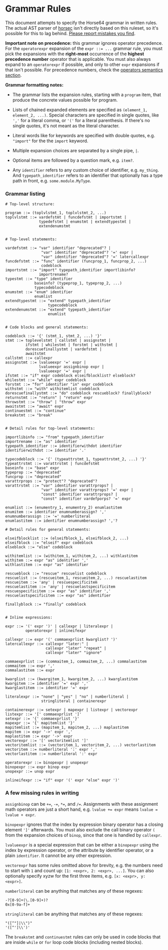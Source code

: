 
<!-- For license of this file, see LICENSE.md in the base folder. -->

Grammar Rules
=============

This document attempts to specify the Horse64 grammar in written
rules. The actual AST parser of [horsec](/docs/Resource.md#horsec)
isn't directly based on this ruleset, so it's possible for this
to lag behind. [Please report mistakes you find](
https://horse64.org/docs/Resources#report-bugs).

**Important note on precedence:** this grammar ignores operator precedence.
For the `operatorexpr` expansion of the `expr ::= ...` grammar rule,
you must pick the expansions with the **right-most** occurrence of the
**highest precedence number** operator that is applicable.
You must also always expand to an `operatorexpr` if possible, and only
to other `expr` expansions if that isn't possible.
For precedence numbers, check the [operators semantics section](
/docs/Language%20Specs/Grammar.md#operators
).

**Grammar formatting notes:**

- The grammar lists the expansion rules, starting with a `program`
  item, that produce the concrete values possible for program.

- Lists of chained expanded elements are specified as
  `(element_1, element_2, ...)`. Special characters are specified
  in single quotes, like `','` for a literal comma,
  or `'('` for a literal parenthesis. If there's no single quotes,
  it's not meant as the literal character.

- Literal words like for keywords are specified with double quotes,
  e.g. `"import"` for the the `import` keyword.

- Multiple expansion choices are separated by a single pipe, `|`.

- Optional items are followed by a question mark, e.g. `item?`.

- Any `identifier` refers to any custom choice of identifier,
  e.g. `my_thing`.
  And `typepath_identifier` refers to an identifier that optionally
  has a type path in front, e.g. `some.module.MyType`.


### Grammar listing

```
# Top-level structure:

program ::= (toplvlstmt_1, toplvlstmt_2, ...)
toplvlstmt ::= vardefstmt | funcdefstmt | importstmt |
               typedefstmt | enumstmt | extendtypestmt |
               extendenumstmt


# Top-level statements:

vardefstmt ::= "var" identifier "deprecated"? |
                "var" identifier "deprecated"? '=' expr |
                "var" identifier "deprecated"? '=' latercallexpr
funcdefstmt ::= "func" identifier (funcprop_1, funcprop_2, ...)
                codeblock
importstmt ::= "import" typepath_identifier importlibinfo?
               importrename?
typestmt ::= "type" identifier
             baseinfo? (typeprop_1, typeprop_2, ...)
             typecodeblock
enumstmt ::= "enum" identifier
             enumlist
extendtypestmt ::= "extend" typepath_identifier
                   typecodeblock
extendenumstmt ::= "extend" typepath_identifier
                   enumlist


# Code blocks and general statements:

codeblock ::= '{' (stmt_1, stmt_2, ...) '}'
stmt ::= toplevelstmt | callstmt | assignstmt |
         ifstmt | whilestmt | forstmt | withstmt |
         dorescuefinallystmt | vardefstmt |
         awaitstmt
callstmt ::= callexpr
assignstmt ::= lvalueexpr '=' expr |
               lvalueexpr assignbinop expr |
               lvalueexpr '=' expr |
ifstmt ::= "if" expr codeblock elseifblocklist? elseblock?
whilestmt ::= "while" expr codeblock
forstmt ::= "for" identifier "in" expr codeblock
withstmt ::= "with" withitemlist codeblock
dorescuefinallystmt ::= "do" codeblock rescueblock? finallyblock?
returnstmt ::= "return" | "return" expr
throwstmt ::= "throw" | "throw" expr
awaitstmt ::= "await" expr
continuestmt ::= "continue"
breakstmt ::= "break"


# Detail rules for top-level statements:

importlibinfo ::= "from" typepath_identifier
importrename ::= "as" identifier
typepath_identifier ::= identifierwithdot identifier
identifierwithdot ::= identifier '.'

typecodeblock ::= '{' (typeattrstmt_1, typeattrstmt_2, ...) '}'
typeattrstmt ::= varattrstmt | funcdefstmt
baseinfo ::= "base" expr
typeprop ::= "deprecated"
funcprop ::= "deprecated"
varattrprops ::= "protect"? "deprecated"?
varattrstmt ::= "var" identifier varattrprops? |
                "var" identifier varattrprops? '=' expr |
                "const" identifier varattrprops? |
                "const" identifier vardefporps? '=' expr

enumlist ::= (enumentry_1, enumentry_2) enumlastitem
enumitem ::= identifier enumnumberassign? ','
enumnumberassign ::= '=' numberliteral
enumlastitem ::= identifier enumnumberassign? ','?

# Detail rules for general statements:

elseifblocklist ::= (elseifblock_1, elseifblock_2, ...)
elseifblock ::= "elseif" expr codeblock
elseblock ::= "else" codeblock

withitemlist ::= (withitem_1, withitem_2, ...) withlastitem
withitem ::= expr "as" identifier ','
withlastitem ::= expr "as" identifier

rescueblock ::= "rescue" rescuelist codeblock
rescuelist ::= (rescueitem_1, rescueitem_2, ...) rescuelastitem
rescueitem ::= 'any' | rescuespecificitem
rescuelastitem ::= 'any' | rescuelastspecificitem
rescuespecificitem ::= expr "as" identifier ','
rescuelastspecificitem ::= expr "as" identifier

finallyblock ::= "finally" codeblock


# Inline expressions:

expr ::= '(' expr ')' | callexpr | literalexpr |
         operatorexpr | inlineifexpr

callexpr ::= expr '(' commaexprlist kwarglist? ')'
latercallexpr ::= callexpr "later:" |
                  callexpr "later" "repeat" |
                  callexpr "later" "ignore"

commaexprlist ::= (commaitem_1, commaitem_2, ...) commalastitem
commaitem ::= expr ','
commalastitem ::= expr

kwarglist ::= (kwargitem_1, kwargitem_2, ...) kwarglastitem
kwargitem ::= identifier '=' expr ','
kwarglastitem ::= identifier '=' expr

literalexpr ::= "none" | "yes" | "no" | numberliteral |
                stringliteral | containerexpr

containerexpr ::= setexpr | mapexpr | listexpr | vectorexpr
listexpr ::= '[' commaexprlist ']'
setexpr ::= '{' commaexprlist '}'
mapexpr ::= '{' mapitemlist '}'
mapitemlist ::= (mapitem_1, mapitem_2, ...) maplastitem
mapitem ::= expr '->' expr ','
maplastitem ::= expr '->' expr
vectorexpr ::= '[' vectoritemlist ']'
vectoritemlist ::= (vectoritem_1, vectoritem_2, ...) vectorlastitem
vectoritem ::= numberliteral ':' expr ','
vectorlastitem ::= numberliteral ':' expr

operatorexpr ::= binopexpr | unopexpr
binopexpr ::= expr binop expr
unopexpr ::= unop expr

inlineifexpr ::= "if" expr '(' expr "else" expr ')'
```

### A few missing rules in writing

`assignbinop` can be `+=`, `-=`, `*=`, and `/=`. Assignments
with these assignment math operators are just a short hand,
e.g. `lvalue += expr` means `lvalue = lvalue + expr`.

`binopexpr` ignores that the index by expression binary operator
has a closing element `']'` afterwards.
You must also exclude the call binary operator `(` from the expansion
choices of `binop`, since that one is handled by `callexpr`.

`lvalueexpr` is a special expression that can be either a `binopexpr`
using the index by expression operator, or the attribute by identifier
operator, or a plain `identifier`. It cannot be any other expression.

`vectorexpr` has some rules omitted above for brevity, e.g.
the numbers need to start with `1` and count up:
`[1: <expr>, 2: <expr>, ...]`. You can also optionally
specify xyzw for the first three items, e.g. `[x: <expr>, y: <expr>]`.

`numberliteral` can be anything that matches any of these regexes:
```
-?[0-9]+(\.[0-9]+)?
0x[0-9a-f]+
```

`stringliteral` can be anything that matches any of these regexes:
```
"([^"]|\\")"
'([^']\\')'
```

The `breakstmt` and `continuestmt` rules can only be used in code
blocks that are inside `while` or `for` loop code blocks (including
nested blocks).

